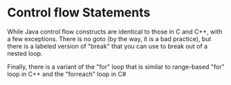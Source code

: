 # Control flow Statements
While Java control flow constructs are identical to those in C and C++,
with a few exceptions.
There is no goto (by the way, it is a bad practice), but there is a labeled
version of "break" that you can use to break out of a nested loop.

Finally, there is a variant of the "for" loop that is similar to
range-based "for" loop in C++ and the "forreach" loop in C#
